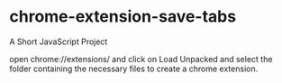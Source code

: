 # chrome-extension-save-tabs

A Short JavaScript Project

open 
chrome://extensions/
and click on Load Unpacked and select the folder containing the necessary files to create a chrome extension.
